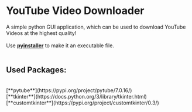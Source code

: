 # YouTube Video Downloader

A simple python GUI application, which can be used to download YouTube Videos at the highest quality!
<br>
<br>
Use [**pyinstaller**](https://pypi.org/project/pyinstaller/) to make it an executable file.
<br>
<br>
## Used Packages:
<br>
[**pytube**](https://pypi.org/project/pytube/7.0.16/) 
<br>
[**tkinter**](https://docs.python.org/3/library/tkinter.html)
<br>
[**customtkinter**](https://pypi.org/project/customtkinter/0.3/)